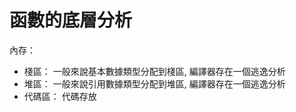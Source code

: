 # 函數的底層分析

內存：
  - 棧區： 一般來說基本數據類型分配到棧區, 編譯器存在一個逃逸分析
  - 堆區： 一般來說引用數據類型分配到堆區, 編譯器存在一個逃逸分析
  - 代碼區： 代碼存放 
